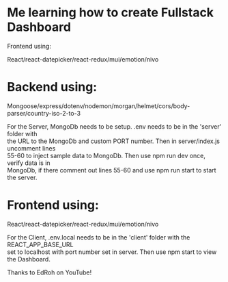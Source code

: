 # Me learning how to create Fullstack Dashboard

Frontend using:

React/react-datepicker/react-redux/mui/emotion/nivo

# Backend using:

Mongoose/express/dotenv/nodemon/morgan/helmet/cors/body-parser/country-iso-2-to-3

For the Server, MongoDb needs to be setup. .env needs to be in the 'server' folder with  
the URL to the MongoDb and custom PORT number. Then in server/index.js uncomment lines  
55-60 to inject sample data to MongoDb. Then use npm run dev once, verify data is in  
MongoDb, if there comment out lines 55-60 and use npm run start to start the server.


# Frontend using:     
    
React/react-datepicker/react-redux/mui/emotion/nivo    
      
For the Client, .env.local needs to be in the 'client' folder with the REACT_APP_BASE_URL  
set to localhost with port number set in server. Then use npm start to view the Dashboard.

Thanks to EdRoh on YouTube!

